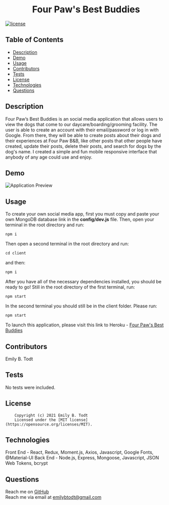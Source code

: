 <h1 align="center">Four Paw's Best Buddies</h1>

  [![license](https://img.shields.io/static/v1?label=license&message=MIT&color=yellow)](https://opensource.org/licenses/MIT)


## Table of Contents

  - [Description](#description)
  - [Demo](#demo)
  - [Usage](#usage)
  - [Contributors](#contributors)
  - [Tests](#tests)
  - [License](#license)
  - [Technologies](#technologies)
  - [Questions](#questions)

  
  ## Description
  Four Paw’s Best Buddies is an social media application that allows users to view the dogs that come to our daycare/boarding/grooming facility. The user is able to create an account with their email/password or log in with Google. From there, they will be able to create posts about their dogs and their experiences at Four Paw B&B, like other posts that other people have created, update their posts, delete their posts, and search for dogs by the dog's name. I created a simple and fun mobile responsive interface that anybody of any age could use and enjoy.

  ## Demo

  ![Application Preview](client/src/images/BestBuddies.gif)
  
 
  ## Usage
  To create your own social media app, first you must copy and paste your own MongoDB database link in the **config/dev.js** file. Then, open your terminal in the root directory and run:
  ```
  npm i
  ```
  Then open a second terminal in the root directory and run:
  ```
  cd client
  ```
  and then:
  ```
  npm i
  ```
  After you have all of the necessary dependencies installed, you should be ready to go! Still in the root directory of the first terminal, run:
  ```
  npm start
  ```
  In the second terminal you should still be in the client folder. Please run:
  ```
  npm start
  ```




  To launch this application, please visit this link to Heroku - [Four Paw's Best Buddies](https://fourpawsbestbuddies.herokuapp.com/)
  

  ## Contributors
  Emily B. Todt

  ## Tests
  No tests were included.

  ## License
  
        Copyright (c) 2021 Emily B. Todt 
        Licensed under the [MIT license](https://opensource.org/licenses/MIT).
      

  ## Technologies
  Front End - React, Redux, Moment.js, Axios, Javascript, Google Fonts, @Material-UI
  Back End - Node.js, Express, Mongoose, Javascript, JSON Web Tokens, bcrypt


  ## Questions
  Reach me on [GitHub](https://www.github.com/todtsies)  
  Reach me via email at <emilybtodt@gmail.com>